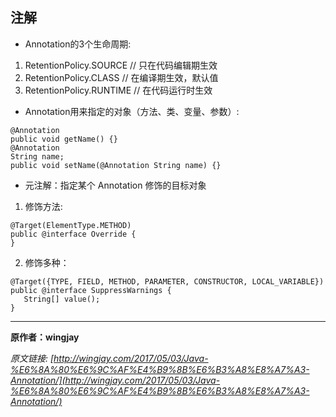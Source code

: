 ## 注解

- Annotation的3个生命周期:

 1. RetentionPolicy.SOURCE  // 只在代码编辑期生效
 2. RetentionPolicy.CLASS  // 在编译期生效，默认值
 3. RetentionPolicy.RUNTIME // 在代码运行时生效
 
- Annotation用来指定的对象（方法、类、变量、参数）:

```
@Annotation 
public void getName() {}
@Annotation 
String name;
public void setName(@Annotation String name) {}
``` 

- 元注解：指定某个 Annotation 修饰的目标对象

 1. 修饰方法:
 
 ```
@Target(ElementType.METHOD)
public @interface Override {
}
 ```
 
 2. 修饰多种：
 
 ```
 @Target({TYPE, FIELD, METHOD, PARAMETER, CONSTRUCTOR, LOCAL_VARIABLE})
public @interface SuppressWarnings {
    String[] value();
}
 ```



---

**原作者：wingjay**

_原文链接: [http://wingjay.com/2017/05/03/Java-%E6%8A%80%E6%9C%AF%E4%B9%8B%E6%B3%A8%E8%A7%A3-Annotation/](http://wingjay.com/2017/05/03/Java-%E6%8A%80%E6%9C%AF%E4%B9%8B%E6%B3%A8%E8%A7%A3-Annotation/)_

